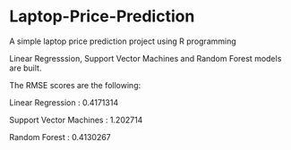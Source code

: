 # Laptop-Price-Prediction
A simple laptop price prediction project using R programming


Linear Regresssion, Support Vector Machines and Random Forest models are built.

The RMSE scores are the following:

Linear Regression       : 0.4171314

Support Vector Machines : 1.202714

Random Forest           : 0.4130267
